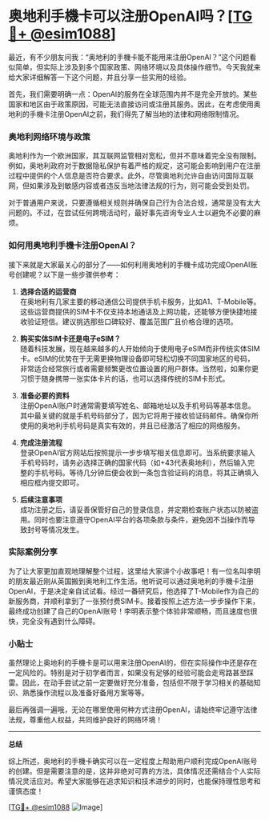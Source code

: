 # 奥地利手機卡可以注册OpenAI吗？[[TG💪+ @esim1088](https://t.me/s/esim1088)]

最近，有不少朋友问我：“奥地利的手機卡能不能用来注册OpenAI？”这个问题看似简单，但实际上涉及到多个国家政策、网络环境以及具体操作细节。今天我就来给大家详细解答一下这个问题，并且分享一些实用的经验。

首先，我们需要明确一点：OpenAI的服务在全球范围内并不是完全开放的。某些国家和地区由于政策原因，可能无法直接访问或注册其服务。因此，在考虑使用奥地利的手機卡注册OpenAI之前，我们得先了解当地的法律和网络限制情况。

### 奥地利网络环境与政策

奥地利作为一个欧洲国家，其互联网监管相对宽松，但并不意味着完全没有限制。例如，奥地利政府对于数据隐私保护有着严格的规定，这可能会影响到用户在注册过程中提供的个人信息是否符合要求。此外，尽管奥地利允许自由访问国际互联网，但如果涉及到敏感内容或者违反当地法律法规的行为，则可能会受到处罚。

对于普通用户来说，只要遵循相关规则并确保自己行为合法合规，通常是没有太大问题的。不过，在尝试任何跨境活动时，最好事先咨询专业人士以避免不必要的麻烦。

### 如何用奥地利手機卡注册OpenAI？

接下来就是大家最关心的部分了——如何利用奥地利的手機卡成功完成OpenAI账号创建呢？以下是一些步骤供参考：

1. **选择合适的运营商**  
   在奥地利有几家主要的移动通信公司提供手机卡服务，比如A1、T-Mobile等。这些运营商提供的SIM卡不仅支持本地通话及上网功能，还能够方便快捷地接收验证短信。建议挑选那些口碑较好、覆盖范围广且价格合理的选项。

2. **购买实体SIM卡还是电子eSIM？**  
   随着科技发展，现在越来越多的人开始倾向于使用电子eSIM而非传统实体SIM卡。eSIM的优势在于无需更换物理设备即可轻松切换不同国家地区的号码，非常适合经常旅行或者需要频繁更改位置设置的用户群体。当然啦，如果你更习惯于随身携带一张实体卡片的话，也可以选择传统的SIM卡形式。

3. **准备必要的资料**  
   注册OpenAI账户时通常需要填写姓名、邮箱地址以及手机号码等基本信息。其中最关键的就是手机号码部分了，因为它将用于接收验证码邮件。确保你所使用的奥地利手机号码是真实有效的，并且已经激活了相应的网络服务。

4. **完成注册流程**  
   登录OpenAI官方网站后按照提示一步步填写相关信息即可。当系统要求输入手机号码时，请务必选择正确的国家代码（如+43代表奥地利），然后输入完整的手机号码。等待几分钟后便会收到一条包含验证码的消息，将其正确填入相应框内提交即可。

5. **后续注意事项**  
   成功注册之后，请妥善保管好自己的登录信息，并定期检查账户状态以防被盗用。同时也要注意遵守OpenAI平台的各项条款与条件，避免因不当操作而导致封号等情况发生。

### 实际案例分享

为了让大家更加直观地理解整个过程，这里给大家讲个小故事吧！有一位名叫李明的朋友最近刚从英国搬到奥地利工作生活。他听说可以通过奥地利的手機卡注册OpenAI，于是决定亲自试试看。经过一番研究后，他选择了T-Mobile作为自己的新服务商，并顺利拿到了一张预付费SIM卡。接着按照上述方法一步步操作下来，最终成功创建了自己的OpenAI账号！李明表示整个体验非常顺畅，而且速度也很快，完全没有遇到什么障碍。

### 小贴士

虽然理论上奥地利的手機卡是可以用来注册OpenAI的，但在实际操作中还是存在一定风险的。特别是对于初学者而言，如果没有足够的经验可能会走弯路甚至踩雷。因此，在动手尝试之前一定要做好充分准备，包括但不限于学习相关的基础知识、熟悉操作流程以及准备好备用方案等等。

最后再强调一遍哦，无论在哪里使用何种方式注册OpenAI，请始终牢记遵守法律法规，尊重他人权益，共同维护良好的网络环境！

---

**总结**

综上所述，奥地利的手機卡确实可以在一定程度上帮助用户顺利完成OpenAI账号的创建。但是需要注意的是，这并非绝对可靠的方法，具体情况还需结合个人实际情况灵活应对。希望大家能够在追求知识和技术进步的同时，也能保持理性思考和谨慎态度！

[[TG💪+ @esim1088](https://t.me/s/esim1088) ![Image](https://i.postimg.cc/4NQfJmqS/Snipaste-2025-05-13-00-14-12.png)]